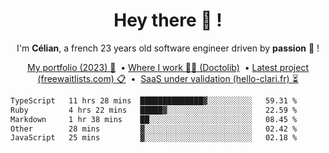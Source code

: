 <h1 align="center">Hey there 👋 !</h1>

<p align="center">I'm <b>Célian</b>, a french 23 years old software engineer driven by <b>passion</b> 👀 !</p>
<p align="center">
  <a href="https://celian.cloud">My portfolio (2023) 🚀</a> 
  ‎ •‎ 
  <a href="https://doctolib.com">Where I work 👨‍⚕️ (Doctolib)</a> 
  ‎ •‎ 
  <a href="https://freewaitlists.com">Latest project (freewaitlists.com) 📋</a> 
  ‎ •‎‎ ‎
  <a href="https://hello-clari.fr">SaaS under validation (hello-clari.fr) ⏳</a> 
</p>

<!--START_SECTION:waka-->

```txt
TypeScript   11 hrs 28 mins  ██████████████▓░░░░░░░░░░   59.31 %
Ruby         4 hrs 22 mins   █████▓░░░░░░░░░░░░░░░░░░░   22.59 %
Markdown     1 hr 38 mins    ██░░░░░░░░░░░░░░░░░░░░░░░   08.45 %
Other        28 mins         ▓░░░░░░░░░░░░░░░░░░░░░░░░   02.42 %
JavaScript   25 mins         ▓░░░░░░░░░░░░░░░░░░░░░░░░   02.18 %
```

<!--END_SECTION:waka-->
